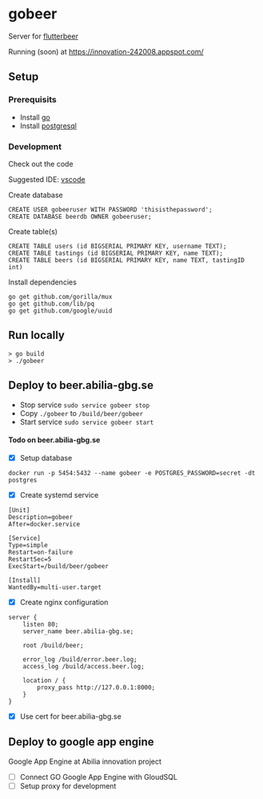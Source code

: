 # gobeer

Server for [flutterbeer](https://github.com/abilia/flutterbeer)

Running (soon) at https://innovation-242008.appspot.com/

## Setup

### Prerequisits
* Install [go](https://golang.org/doc/install)
* Install [postgresql](https://www.postgresql.org/download/)

### Development
Check out the code

Suggested IDE: [vscode](https://code.visualstudio.com/download)

Create database
```
CREATE USER gobeeruser WITH PASSWORD 'thisisthepassword';
CREATE DATABASE beerdb OWNER gobeeruser;
```

Create table(s)
```
CREATE TABLE users (id BIGSERIAL PRIMARY KEY, username TEXT);
CREATE TABLE tastings (id BIGSERIAL PRIMARY KEY, name TEXT);
CREATE TABLE beers (id BIGSERIAL PRIMARY KEY, name TEXT, tastingID int)
```

Install dependencies
```
go get github.com/gorilla/mux
go get github.com/lib/pq
go get github.com/google/uuid
```

## Run locally
```
> go build
> ./gobeer
```

## Deploy to beer.abilia-gbg.se

* Stop service `sudo service gobeer stop`
* Copy `./gobeer` to `/build/beer/gobeer`
* Start service `sudo service gobeer start`

#### Todo on beer.abilia-gbg.se
- [x] Setup database

`docker run -p 5454:5432 --name gobeer -e POSTGRES_PASSWORD=secret -dt postgres`

- [x] Create systemd service

```
[Unit]
Description=gobeer
After=docker.service

[Service]
Type=simple
Restart=on-failure
RestartSec=5
ExecStart=/build/beer/gobeer

[Install]
WantedBy=multi-user.target
```

- [x] Create nginx configuration

```
server {
    listen 80;
    server_name beer.abilia-gbg.se;

    root /build/beer;

    error_log /build/error.beer.log;
    access_log /build/access.beer.log;

    location / {
        proxy_pass http://127.0.0.1:8000;
    }
}
```

- [x] Use cert for beer.abilia-gbg.se

## Deploy to google app engine
Google App Engine at Abilia innovation project

- [ ] Connect GO Google App Engine with GloudSQL
- [ ] Setup proxy for development